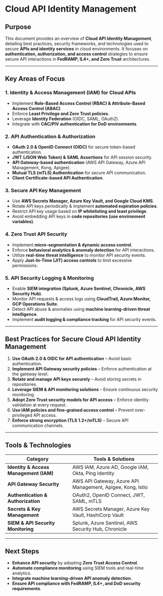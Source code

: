 # **Cloud API Identity Management**

## **Purpose**
This document provides an overview of **Cloud API Identity Management**, detailing best practices, security frameworks, and technologies used to secure **APIs and identity services** in cloud environments. It focuses on **authentication, authorization, and access control** strategies to ensure secure API interactions in **FedRAMP, IL4+, and Zero Trust** architectures.

---

## **Key Areas of Focus**

### **1. Identity & Access Management (IAM) for Cloud APIs**
- Implement **Role-Based Access Control (RBAC) & Attribute-Based Access Control (ABAC)**.
- Enforce **Least Privilege and Zero Trust policies**.
- Leverage **Identity Federation** (OIDC, SAML, OAuth2).
- Integrate with **CAC/PIV authentication for DoD environments**.

### **2. API Authentication & Authorization**
- **OAuth 2.0 & OpenID Connect (OIDC)** for secure token-based authentication.
- **JWT (JSON Web Token) & SAML Assertions** for API session security.
- **API Gateway-based authentication** (AWS API Gateway, Azure API Management, Kong, Apigee).
- **Mutual TLS (mTLS) Authentication** for secure API communication.
- **Client Certificate-based API Authentication**.

### **3. Secure API Key Management**
- Use **AWS Secrets Manager, Azure Key Vault, and Google Cloud KMS**.
- Rotate API keys periodically & implement **automated expiration policies**.
- Restrict API key usage based on **IP whitelisting and least privilege**.
- Avoid embedding API keys in **code repositories (use environment variables)**.

### **4. Zero Trust API Security**
- Implement **micro-segmentation & dynamic access control**.
- Enforce **behavioral analytics & anomaly detection** for API interactions.
- Utilize **real-time threat intelligence** to monitor API security events.
- Apply **Just-In-Time (JIT) access controls** to limit excessive permissions.

### **5. API Security Logging & Monitoring**
- Enable **SIEM integration (Splunk, Azure Sentinel, Chronicle, AWS Security Hub)**.
- Monitor API requests & access logs using **CloudTrail, Azure Monitor, GCP Operations Suite**.
- Detect API abuse & anomalies using **machine learning-driven threat intelligence**.
- Implement **audit logging & compliance tracking** for API security events.

---

## **Best Practices for Secure Cloud API Identity Management**
1. **Use OAuth 2.0 & OIDC for API authentication** – Avoid basic authentication.
2. **Implement API Gateway security policies** – Enforce authentication at the gateway level.
3. **Rotate and manage API keys securely** – Avoid storing secrets in repositories.
4. **Leverage SIEM & API monitoring solutions** – Ensure continuous security monitoring.
5. **Adopt Zero Trust security models for API access** – Enforce identity validation at every request.
6. **Use IAM policies and fine-grained access control** – Prevent over-privileged API access.
7. **Enforce strong encryption (TLS 1.2+/mTLS)** – Secure API communication channels.

---

## **Tools & Technologies**
| **Category** | **Tools & Solutions** |
|-------------|-----------------------|
| **Identity & Access Management (IAM)** | AWS IAM, Azure AD, Google IAM, Okta, Ping Identity |
| **API Gateway Security** | AWS API Gateway, Azure API Management, Apigee, Kong, Istio |
| **Authentication & Authorization** | OAuth2, OpenID Connect, JWT, SAML, mTLS |
| **Secrets & Key Management** | AWS Secrets Manager, Azure Key Vault, HashiCorp Vault |
| **SIEM & API Security Monitoring** | Splunk, Azure Sentinel, AWS Security Hub, Chronicle |

---

## **Next Steps**
- **Enhance API security** by adopting **Zero Trust Access Control**.
- **Automate compliance monitoring** using SIEM tools and real-time analytics.
- **Integrate machine learning-driven API anomaly detection**.
- **Ensure API compliance with FedRAMP, IL4+, and DoD security requirements**.


